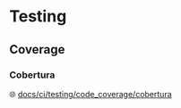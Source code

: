 # Testing

## Coverage

### Cobertura

🌐 [docs/ci/testing/code_coverage/cobertura](https://docs.gitlab.com/ee/ci/testing/code_coverage/cobertura.html)
